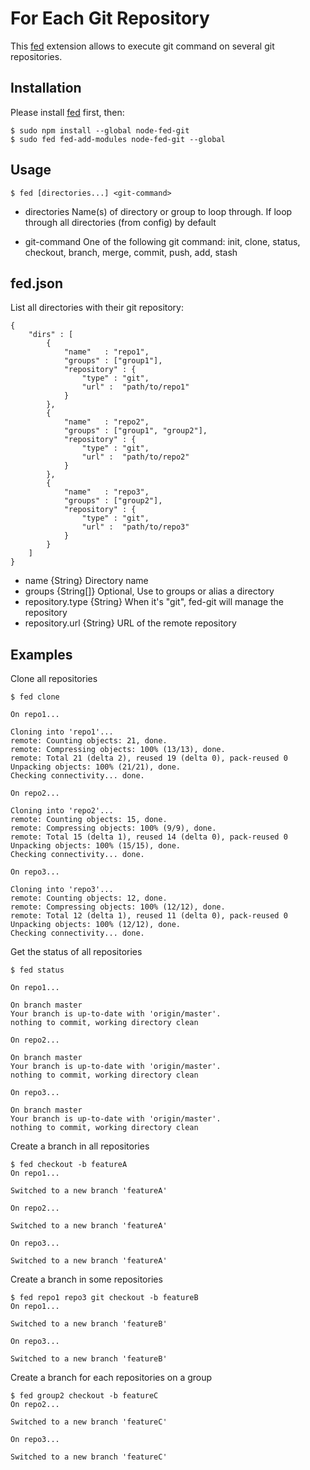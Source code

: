 # For Each Git Repository

This [fed](https://github.com/MamadouSy/fed) extension allows to execute git command on several git repositories.


## Installation

Please install [fed](https://github.com/MamadouSy/fed) first, then:

    $ sudo npm install --global node-fed-git
    $ sudo fed fed-add-modules node-fed-git --global

## Usage

    $ fed [directories...] <git-command>

- directories 
Name(s) of directory or group to loop through.
If loop through all directories (from config) by default

- git-command 
One of the following git command: 
init, clone, status, checkout, branch,
merge, commit, push, add, stash

## fed.json

List all directories with their git repository:

    {
        "dirs" : [
            {
                "name"   : "repo1",
                "groups" : ["group1"],
                "repository" : {
                    "type" : "git",
                    "url" :  "path/to/repo1"
                }
            },
            {
                "name"   : "repo2",
                "groups" : ["group1", "group2"],
                "repository" : {
                    "type" : "git",
                    "url" :  "path/to/repo2"
                }
            },
            {
                "name"   : "repo3",
                "groups" : ["group2"],
                "repository" : {
                    "type" : "git",
                    "url" :  "path/to/repo3"
                }
            }
        ]
    }
    
- name   {String} Directory name
- groups {String[]} Optional, Use to groups or alias a directory
- repository.type {String} When it's "git", fed-git will manage the repository
- repository.url {String} URL of the remote repository


## Examples

Clone all repositories

    $ fed clone
    
    On repo1...
    
    Cloning into 'repo1'...
    remote: Counting objects: 21, done.
    remote: Compressing objects: 100% (13/13), done.
    remote: Total 21 (delta 2), reused 19 (delta 0), pack-reused 0
    Unpacking objects: 100% (21/21), done.
    Checking connectivity... done.
    
    On repo2...
    
    Cloning into 'repo2'...
    remote: Counting objects: 15, done.
    remote: Compressing objects: 100% (9/9), done.
    remote: Total 15 (delta 1), reused 14 (delta 0), pack-reused 0
    Unpacking objects: 100% (15/15), done.
    Checking connectivity... done.
    
    On repo3...
        
    Cloning into 'repo3'...
    remote: Counting objects: 12, done.
    remote: Compressing objects: 100% (12/12), done.
    remote: Total 12 (delta 1), reused 11 (delta 0), pack-reused 0
    Unpacking objects: 100% (12/12), done.
    Checking connectivity... done.
    
Get the status of all repositories

    $ fed status
    
    On repo1...
    
    On branch master
    Your branch is up-to-date with 'origin/master'.
    nothing to commit, working directory clean
    
    On repo2...
    
    On branch master
    Your branch is up-to-date with 'origin/master'.
    nothing to commit, working directory clean

    On repo3...
    
    On branch master
    Your branch is up-to-date with 'origin/master'.
    nothing to commit, working directory clean

Create a branch in all repositories

    $ fed checkout -b featureA
    On repo1...
    
    Switched to a new branch 'featureA'
    
    On repo2...
    
    Switched to a new branch 'featureA'
    
    On repo3...
    
    Switched to a new branch 'featureA'

Create a branch in some repositories 

    $ fed repo1 repo3 git checkout -b featureB
    On repo1...
    
    Switched to a new branch 'featureB'
    
    On repo3...
    
    Switched to a new branch 'featureB'
    
Create a branch for each repositories on a group

    $ fed group2 checkout -b featureC
    On repo2...
    
    Switched to a new branch 'featureC'
    
    On repo3...
    
    Switched to a new branch 'featureC'

